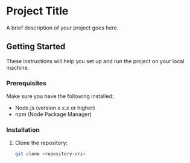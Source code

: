 # Project Title

A brief description of your project goes here.

## Getting Started

These instructions will help you set up and run the project on your local machine.

### Prerequisites

Make sure you have the following installed:

- Node.js (version x.x.x or higher)
- npm (Node Package Manager)

### Installation

1. Clone the repository:

   ```bash
   git clone <repository-uri>
   ```
